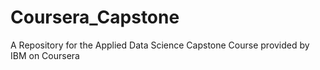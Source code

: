 # Coursera_Capstone
A Repository for the Applied Data Science Capstone Course provided by IBM on Coursera
